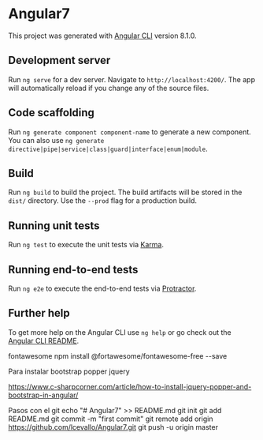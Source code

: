 # Angular7

This project was generated with [Angular CLI](https://github.com/angular/angular-cli) version 8.1.0.

## Development server

Run `ng serve` for a dev server. Navigate to `http://localhost:4200/`. The app will automatically reload if you change any of the source files.

## Code scaffolding

Run `ng generate component component-name` to generate a new component. You can also use `ng generate directive|pipe|service|class|guard|interface|enum|module`.

## Build

Run `ng build` to build the project. The build artifacts will be stored in the `dist/` directory. Use the `--prod` flag for a production build.

## Running unit tests

Run `ng test` to execute the unit tests via [Karma](https://karma-runner.github.io).

## Running end-to-end tests

Run `ng e2e` to execute the end-to-end tests via [Protractor](http://www.protractortest.org/).

## Further help

To get more help on the Angular CLI use `ng help` or go check out the [Angular CLI README](https://github.com/angular/angular-cli/blob/master/README.md).

fontawesome
npm install @fortawesome/fontawesome-free --save

Para instalar bootstrap popper jquery


https://www.c-sharpcorner.com/article/how-to-install-jquery-popper-and-bootstrap-in-angular/

Pasos con el git 
echo "# Angular7" >> README.md
git init
git add README.md
git commit -m "first commit"
git remote add origin https://github.com/lcevallo/Angular7.git
git push -u origin master
